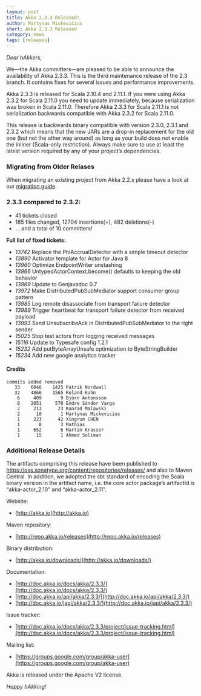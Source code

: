 ```yaml
---
layout: post
title: Akka 2.3.3 Released!
author: Martynas Mickevičius
short: Akka 2.3.3 Released
category: news
tags: [releases]
---
```


*Dear hAkkers,*

We—the Akka committers—are pleased to be able to announce the availability of Akka 2.3.3. This is the third maintenance release of the 2.3 branch. It contains fixes for several issues and performance improvements.

Akka 2.3.3 is released for Scala 2.10.4 and 2.11.1. If you were using Akka 2.3.2 for Scala 2.11.0 you need to update immediately, because serialization was broken in Scala 2.11.0. Therefore Akka 2.3.3 for Scala 2.11.1 is not serialization backwards compatible with Akka 2.3.2 for Scala 2.11.0.

This release is backwards binary compatible with version 2.3.0, 2.3.1 and 2.3.2 which means that the new JARs are a drop-in replacement for the old one (but not the other way around) as long as your build does not enable the inliner (Scala-only restriction). Always make sure to use at least the latest version required by any of your project’s dependencies.

### Migrating from Older Relases ###

When migrating an existing project from Akka 2.2.x please have a look at our [migration guide](http://doc.akka.io/docs/akka/2.3.3/project/migration-guide-2.2.x-2.3.x.html).

### 2.3.3 compared to 2.3.2: ###

* 41 tickets closed
* 185 files changed, 12704 insertions(+), 482 deletions(-)
* ... and a total of 10 committers!

**Full list of fixed tickets:**

 - *13742* Replace the PhiAccrualDetector with a simple timeout detector
 - *13890* Activator template for Actor for Java 8
 - *13960* Optimize EndpointWriter unstashing
 - *13966* UntypedActorContext.become() defaults to keeping the old behavior
 - *13969* Update to Genjavadoc 0.7
 - *13972* Make DistributedPubSubMediator support consumer group pattern
 - *13985* Log remote disassociate from transport failure detector
 - *13989* Trigger heartbeat for transport failure detector from received payload
 - *13993* Send UnsubscribeAck in DistributedPubSubMediator to the right sender
 - *15025* Stop test actors from logging received messages
 - *15116* Update to Typesafe config 1.2.1
 - *15232* Add putByteArrayUnsafe optimization to ByteStringBuilder
 - *15234* Add new google analytics tracker

#### Credits ####

    commits added removed
       33    6046    1425 Patrik Nordwall
       32    4866    1565 Roland Kuhn
        6     409       9 Björn Antonsson
        6    2051     570 Endre Sándor Varga
        2     213      23 Konrad Malawski
        2      10       1 Martynas Mickevicius
        1     223      42 Xingrun CHEN
        1       8       3 Mathias
        1     652       6 Martin Krasser
        1      15       1 Ahmed Soliman


### Additional Release Details ###

The artifacts comprising this release have been published to https://oss.sonatype.org/content/repositories/releases/ and also to Maven Central. In addition, we adopted the sbt standard of encoding the Scala binary version in the artifact name, i.e. the core actor package’s artifactId is “akka-actor_2.10” and “akka-actor_2.11”.

Website:

 - [http://akka.io](http://akka.io)

Maven repository:

 - [http://repo.akka.io/releases](http://repo.akka.io/releases)

Binary distribution:

 - [http://akka.io/downloads/](http://akka.io/downloads/)

Documentation:

 - [http://doc.akka.io/docs/akka/2.3.3/](http://doc.akka.io/docs/akka/2.3.3/)
 - [http://doc.akka.io/api/akka/2.3.3/](http://doc.akka.io/api/akka/2.3.3/)
 - [http://doc.akka.io/japi/akka/2.3.3/](http://doc.akka.io/japi/akka/2.3.3/)

Issue tracker:

 - [http://doc.akka.io/docs/akka/2.3.3/project/issue-tracking.html](http://doc.akka.io/docs/akka/2.3.3/project/issue-tracking.html)

Mailing list:

 - [https://groups.google.com/group/akka-user](https://groups.google.com/group/akka-user)

Akka is released under the Apache V2 license.

*Happy hAkking!*